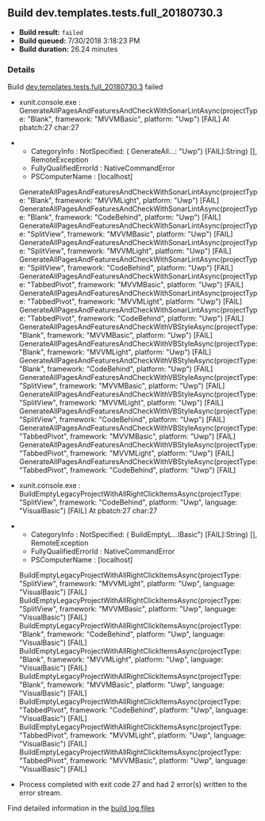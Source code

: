 ## Build dev.templates.tests.full_20180730.3
- **Build result:** `failed`
- **Build queued:** 7/30/2018 3:18:23 PM
- **Build duration:** 26.24 minutes
### Details
Build [dev.templates.tests.full_20180730.3](https://winappstudio.visualstudio.com/web/build.aspx?pcguid=a4ef43be-68ce-4195-a619-079b4d9834c2&builduri=vstfs%3a%2f%2f%2fBuild%2fBuild%2f26067) failed

+ xunit.console.exe :     GenerateAllPagesAndFeaturesAndCheckWithSonarLintAsync(projectType: "Blank", framework: 
"MVVMBasic", platform: "Uwp") [FAIL]
At pbatch:27 char:27
+ 
    + CategoryInfo          : NotSpecified: (    GenerateAll...: "Uwp") [FAIL]:String) [], RemoteException
    + FullyQualifiedErrorId : NativeCommandError
    + PSComputerName        : [localhost]
 
    GenerateAllPagesAndFeaturesAndCheckWithSonarLintAsync(projectType: "Blank", framework: "MVVMLight", platform: 
"Uwp") [FAIL]
    GenerateAllPagesAndFeaturesAndCheckWithSonarLintAsync(projectType: "Blank", framework: "CodeBehind", platform: 
"Uwp") [FAIL]
    GenerateAllPagesAndFeaturesAndCheckWithSonarLintAsync(projectType: "SplitView", framework: "MVVMBasic", platform: 
"Uwp") [FAIL]
    GenerateAllPagesAndFeaturesAndCheckWithSonarLintAsync(projectType: "SplitView", framework: "MVVMLight", platform: 
"Uwp") [FAIL]
    GenerateAllPagesAndFeaturesAndCheckWithSonarLintAsync(projectType: "SplitView", framework: "CodeBehind", platform: 
"Uwp") [FAIL]
    GenerateAllPagesAndFeaturesAndCheckWithSonarLintAsync(projectType: "TabbedPivot", framework: "MVVMBasic", 
platform: "Uwp") [FAIL]
    GenerateAllPagesAndFeaturesAndCheckWithSonarLintAsync(projectType: "TabbedPivot", framework: "MVVMLight", 
platform: "Uwp") [FAIL]
    GenerateAllPagesAndFeaturesAndCheckWithSonarLintAsync(projectType: "TabbedPivot", framework: "CodeBehind", 
platform: "Uwp") [FAIL]
    GenerateAllPagesAndFeaturesAndCheckWithVBStyleAsync(projectType: "Blank", framework: "MVVMBasic", platform: "Uwp") 
[FAIL]
    GenerateAllPagesAndFeaturesAndCheckWithVBStyleAsync(projectType: "Blank", framework: "MVVMLight", platform: "Uwp") 
[FAIL]
    GenerateAllPagesAndFeaturesAndCheckWithVBStyleAsync(projectType: "Blank", framework: "CodeBehind", platform: 
"Uwp") [FAIL]
    GenerateAllPagesAndFeaturesAndCheckWithVBStyleAsync(projectType: "SplitView", framework: "MVVMBasic", platform: 
"Uwp") [FAIL]
    GenerateAllPagesAndFeaturesAndCheckWithVBStyleAsync(projectType: "SplitView", framework: "MVVMLight", platform: 
"Uwp") [FAIL]
    GenerateAllPagesAndFeaturesAndCheckWithVBStyleAsync(projectType: "SplitView", framework: "CodeBehind", platform: 
"Uwp") [FAIL]
    GenerateAllPagesAndFeaturesAndCheckWithVBStyleAsync(projectType: "TabbedPivot", framework: "MVVMBasic", platform: 
"Uwp") [FAIL]
    GenerateAllPagesAndFeaturesAndCheckWithVBStyleAsync(projectType: "TabbedPivot", framework: "MVVMLight", platform: 
"Uwp") [FAIL]
    GenerateAllPagesAndFeaturesAndCheckWithVBStyleAsync(projectType: "TabbedPivot", framework: "CodeBehind", platform: 
"Uwp") [FAIL]

+ xunit.console.exe :     BuildEmptyLegacyProjectWithAllRightClickItemsAsync(projectType: "SplitView", framework: 
"CodeBehind", platform: "Uwp", language: "VisualBasic") [FAIL]
At pbatch:27 char:27
+ 
    + CategoryInfo          : NotSpecified: (    BuildEmptyL...lBasic") [FAIL]:String) [], RemoteException
    + FullyQualifiedErrorId : NativeCommandError
    + PSComputerName        : [localhost]
 
    BuildEmptyLegacyProjectWithAllRightClickItemsAsync(projectType: "SplitView", framework: "MVVMLight", platform: 
"Uwp", language: "VisualBasic") [FAIL]
    BuildEmptyLegacyProjectWithAllRightClickItemsAsync(projectType: "SplitView", framework: "MVVMBasic", platform: 
"Uwp", language: "VisualBasic") [FAIL]
    BuildEmptyLegacyProjectWithAllRightClickItemsAsync(projectType: "Blank", framework: "CodeBehind", platform: "Uwp", 
language: "VisualBasic") [FAIL]
    BuildEmptyLegacyProjectWithAllRightClickItemsAsync(projectType: "Blank", framework: "MVVMLight", platform: "Uwp", 
language: "VisualBasic") [FAIL]
    BuildEmptyLegacyProjectWithAllRightClickItemsAsync(projectType: "Blank", framework: "MVVMBasic", platform: "Uwp", 
language: "VisualBasic") [FAIL]
    BuildEmptyLegacyProjectWithAllRightClickItemsAsync(projectType: "TabbedPivot", framework: "CodeBehind", platform: 
"Uwp", language: "VisualBasic") [FAIL]
    BuildEmptyLegacyProjectWithAllRightClickItemsAsync(projectType: "TabbedPivot", framework: "MVVMLight", platform: 
"Uwp", language: "VisualBasic") [FAIL]
    BuildEmptyLegacyProjectWithAllRightClickItemsAsync(projectType: "TabbedPivot", framework: "MVVMBasic", platform: 
"Uwp", language: "VisualBasic") [FAIL]

+ Process completed with exit code 27 and had 2 error(s) written to the error stream.

Find detailed information in the [build log files](https://uwpctdiags.blob.core.windows.net/buildlogs/dev.templates.tests.full_20180730.3_logs.zip)
